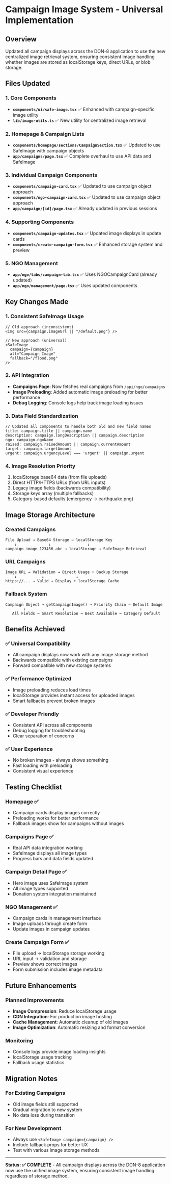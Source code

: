 # Campaign Image System - Universal Implementation

## Overview
Updated all campaign displays across the DON-8 application to use the new centralized image retrieval system, ensuring consistent image handling whether images are stored as localStorage keys, direct URLs, or blob storage.

## Files Updated

### 1. Core Components
- **`components/ui/safe-image.tsx`** ✅ Enhanced with campaign-specific image utility
- **`lib/image-utils.ts`** ✅ New utility for centralized image retrieval

### 2. Homepage & Campaign Lists
- **`components/homepage/sections/CampaignSection.tsx`** ✅ Updated to use SafeImage with campaign objects
- **`app/campaigns/page.tsx`** ✅ Complete overhaul to use API data and SafeImage

### 3. Individual Campaign Components  
- **`components/campaign-card.tsx`** ✅ Updated to use campaign object approach
- **`components/ngo-campaign-card.tsx`** ✅ Updated to use campaign object approach
- **`app/campaign/[id]/page.tsx`** ✅ Already updated in previous sessions

### 4. Supporting Components
- **`components/campaign-updates.tsx`** ✅ Updated image displays in update cards
- **`components/create-campaign-form.tsx`** ✅ Enhanced storage system and preview

### 5. NGO Management
- **`app/ngo/tabs/campaign-tab.tsx`** ✅ Uses NGOCampaignCard (already updated)
- **`app/ngo/management/page.tsx`** ✅ Uses updated components

## Key Changes Made

### 1. **Consistent SafeImage Usage**
```tsx
// Old approach (inconsistent)
<img src={campaign.imageUrl || "/default.png"} />

// New approach (universal)
<SafeImage 
  campaign={campaign}
  alt="Campaign Image"
  fallback="/flood.png"
/>
```

### 2. **API Integration**
- **Campaigns Page**: Now fetches real campaigns from `/api/ngo/campaigns`
- **Image Preloading**: Added automatic image preloading for better performance
- **Debug Logging**: Console logs help track image loading issues

### 3. **Data Field Standardization**
```tsx
// Updated all components to handle both old and new field names
title: campaign.title || campaign.name
description: campaign.longDescription || campaign.description  
ngo: campaign.ngoName
raised: campaign.raisedAmount || campaign.currentAmount
target: campaign.targetAmount
urgent: campaign.urgencyLevel === 'urgent' || campaign.urgent
```

### 4. **Image Resolution Priority**
1. localStorage base64 data (from file uploads)
2. Direct HTTP/HTTPS URLs (from URL inputs)
3. Legacy image fields (backwards compatibility)  
4. Storage keys array (multiple fallbacks)
5. Category-based defaults (emergency → earthquake.png)

## Image Storage Architecture

### Created Campaigns
```
File Upload → Base64 Storage → localStorage Key
    ↓              ↓                ↓
campaign_image_123456_abc → localStorage → SafeImage Retrieval
```

### URL Campaigns  
```
Image URL → Validation → Direct Usage + Backup Storage
    ↓           ↓              ↓
https://... → Valid → Display + localStorage Cache
```

### Fallback System
```
Campaign Object → getCampaignImage() → Priority Chain → Default Image
        ↓                ↓                  ↓              ↓
   All Fields → Smart Resolution → Best Available → Category Default
```

## Benefits Achieved

### ✅ **Universal Compatibility**
- All campaign displays now work with any image storage method
- Backwards compatible with existing campaigns
- Forward compatible with new storage systems

### ✅ **Performance Optimized**
- Image preloading reduces load times
- localStorage provides instant access for uploaded images
- Smart fallbacks prevent broken images

### ✅ **Developer Friendly**  
- Consistent API across all components
- Debug logging for troubleshooting
- Clear separation of concerns

### ✅ **User Experience**
- No broken images - always shows something
- Fast loading with preloading
- Consistent visual experience

## Testing Checklist

### Homepage ✅
- Campaign cards display images correctly
- Preloading works for better performance
- Fallback images show for campaigns without images

### Campaigns Page ✅  
- Real API data integration working
- SafeImage displays all image types
- Progress bars and data fields updated

### Campaign Detail Page ✅
- Hero image uses SafeImage system
- All image types supported
- Donation system integration maintained

### NGO Management ✅
- Campaign cards in management interface
- Image uploads through create form
- Update images in campaign updates

### Create Campaign Form ✅
- File upload → localStorage storage working
- URL input → validation and storage
- Preview shows correct images
- Form submission includes image metadata

## Future Enhancements

### Planned Improvements
- **Image Compression**: Reduce localStorage usage
- **CDN Integration**: For production image hosting  
- **Cache Management**: Automatic cleanup of old images
- **Image Optimization**: Automatic resizing and format conversion

### Monitoring
- Console logs provide image loading insights
- localStorage usage tracking
- Fallback usage statistics

## Migration Notes

### For Existing Campaigns
- Old image fields still supported
- Gradual migration to new system
- No data loss during transition

### For New Development
- Always use `<SafeImage campaign={campaign} />`
- Include fallback props for better UX
- Test with various image storage methods

---

**Status: ✅ COMPLETE** - All campaign displays across the DON-8 application now use the unified image system, ensuring consistent image handling regardless of storage method.